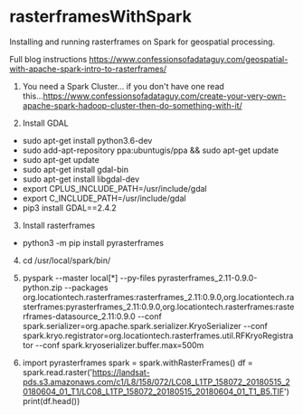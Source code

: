 # rasterframesWithSpark
Installing and running rasterframes on Spark for geospatial processing.


Full blog instructions https://www.confessionsofadataguy.com/geospatial-with-apache-spark-intro-to-rasterframes/


1. You need a Spark Cluster... if you don't have one read this...https://www.confessionsofadataguy.com/create-your-very-own-apache-spark-hadoop-cluster-then-do-something-with-it/

2. Install GDAL
- sudo apt-get install python3.6-dev
- sudo add-apt-repository ppa:ubuntugis/ppa && sudo apt-get update
- sudo apt-get update
- sudo apt-get install gdal-bin
- sudo apt-get install libgdal-dev
- export CPLUS_INCLUDE_PATH=/usr/include/gdal
- export C_INCLUDE_PATH=/usr/include/gdal
- pip3 install GDAL==2.4.2

3. Install rasterframes
- python3 -m pip install pyrasterframes

4. cd /usr/local/spark/bin/

5. pyspark --master local[*] --py-files pyrasterframes_2.11-0.9.0-python.zip --packages org.locationtech.rasterframes:rasterframes_2.11:0.9.0,org.locationtech.rasterframes:pyrasterframes_2.11:0.9.0,org.locationtech.rasterframes:rasterframes-datasource_2.11:0.9.0 --conf spark.serializer=org.apache.spark.serializer.KryoSerializer --conf spark.kryo.registrator=org.locationtech.rasterframes.util.RFKryoRegistrator --conf spark.kryoserializer.buffer.max=500m

6. import pyrasterframes
spark = spark.withRasterFrames()
df = spark.read.raster('https://landsat-pds.s3.amazonaws.com/c1/L8/158/072/LC08_L1TP_158072_20180515_20180604_01_T1/LC08_L1TP_158072_20180515_20180604_01_T1_B5.TIF')
print(df.head())
